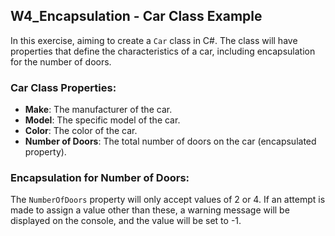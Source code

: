 ## W4_Encapsulation - Car Class Example

In this exercise, aiming to create a `Car` class in C#. The class will have properties that define the characteristics of a car, including encapsulation for the number of doors.

### Car Class Properties:
- **Make**: The manufacturer of the car.
- **Model**: The specific model of the car.
- **Color**: The color of the car.
- **Number of Doors**: The total number of doors on the car (encapsulated property).

### Encapsulation for Number of Doors:
The `NumberOfDoors` property will only accept values of 2 or 4. If an attempt is made to assign a value other than these, a warning message will be displayed on the console, and the value will be set to -1.
